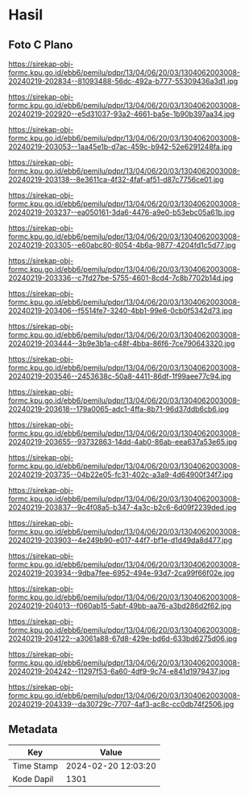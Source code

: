 # Hasil

## Foto C Plano

https://sirekap-obj-formc.kpu.go.id/ebb6/pemilu/pdpr/13/04/06/20/03/1304062003008-20240219-202834--81093488-56dc-492a-b777-55309436a3d1.jpg

https://sirekap-obj-formc.kpu.go.id/ebb6/pemilu/pdpr/13/04/06/20/03/1304062003008-20240219-202920--e5d31037-93a2-4661-ba5e-1b90b397aa34.jpg

https://sirekap-obj-formc.kpu.go.id/ebb6/pemilu/pdpr/13/04/06/20/03/1304062003008-20240219-203053--1aa45e1b-d7ac-459c-b942-52e6291248fa.jpg

https://sirekap-obj-formc.kpu.go.id/ebb6/pemilu/pdpr/13/04/06/20/03/1304062003008-20240219-203138--8e3611ca-4f32-4faf-af51-d87c7756ce01.jpg

https://sirekap-obj-formc.kpu.go.id/ebb6/pemilu/pdpr/13/04/06/20/03/1304062003008-20240219-203237--ea050161-3da6-4476-a9e0-b53ebc05a61b.jpg

https://sirekap-obj-formc.kpu.go.id/ebb6/pemilu/pdpr/13/04/06/20/03/1304062003008-20240219-203305--e60abc80-8054-4b6a-9877-4204fd1c5d77.jpg

https://sirekap-obj-formc.kpu.go.id/ebb6/pemilu/pdpr/13/04/06/20/03/1304062003008-20240219-203336--c7fd27be-5755-4601-8cd4-7c8b7702b14d.jpg

https://sirekap-obj-formc.kpu.go.id/ebb6/pemilu/pdpr/13/04/06/20/03/1304062003008-20240219-203406--f5514fe7-3240-4bb1-99e6-0cb0f5342d73.jpg

https://sirekap-obj-formc.kpu.go.id/ebb6/pemilu/pdpr/13/04/06/20/03/1304062003008-20240219-203444--3b9e3b1a-c48f-4bba-86f6-7ce790643320.jpg

https://sirekap-obj-formc.kpu.go.id/ebb6/pemilu/pdpr/13/04/06/20/03/1304062003008-20240219-203546--2453638c-50a8-4411-86df-1f99aee77c94.jpg

https://sirekap-obj-formc.kpu.go.id/ebb6/pemilu/pdpr/13/04/06/20/03/1304062003008-20240219-203618--179a0065-adc1-4ffa-8b71-96d37ddb6cb6.jpg

https://sirekap-obj-formc.kpu.go.id/ebb6/pemilu/pdpr/13/04/06/20/03/1304062003008-20240219-203655--93732863-14dd-4ab0-86ab-eea637a53e65.jpg

https://sirekap-obj-formc.kpu.go.id/ebb6/pemilu/pdpr/13/04/06/20/03/1304062003008-20240219-203735--04b22e05-fc31-402c-a3a9-4d64900f34f7.jpg

https://sirekap-obj-formc.kpu.go.id/ebb6/pemilu/pdpr/13/04/06/20/03/1304062003008-20240219-203837--9c4f08a5-b347-4a3c-b2c6-6d09f2239ded.jpg

https://sirekap-obj-formc.kpu.go.id/ebb6/pemilu/pdpr/13/04/06/20/03/1304062003008-20240219-203903--4e249b90-e017-44f7-bf1e-d1d49da8d477.jpg

https://sirekap-obj-formc.kpu.go.id/ebb6/pemilu/pdpr/13/04/06/20/03/1304062003008-20240219-203934--9dba7fee-6952-494e-93d7-2ca99f66f02e.jpg

https://sirekap-obj-formc.kpu.go.id/ebb6/pemilu/pdpr/13/04/06/20/03/1304062003008-20240219-204013--f060ab15-5abf-49bb-aa76-a3bd286d2f62.jpg

https://sirekap-obj-formc.kpu.go.id/ebb6/pemilu/pdpr/13/04/06/20/03/1304062003008-20240219-204122--a3061a88-67d8-429e-bd6d-633bd6275d06.jpg

https://sirekap-obj-formc.kpu.go.id/ebb6/pemilu/pdpr/13/04/06/20/03/1304062003008-20240219-204242--11297f53-6a60-4df9-9c74-e841d1979437.jpg

https://sirekap-obj-formc.kpu.go.id/ebb6/pemilu/pdpr/13/04/06/20/03/1304062003008-20240219-204339--da30729c-7707-4af3-ac8c-cc0db74f2506.jpg


## Metadata

| Key        | Value               |
| ---------- | ------------------- |
| Time Stamp | 2024-02-20 12:03:20 |
| Kode Dapil | 1301                |



